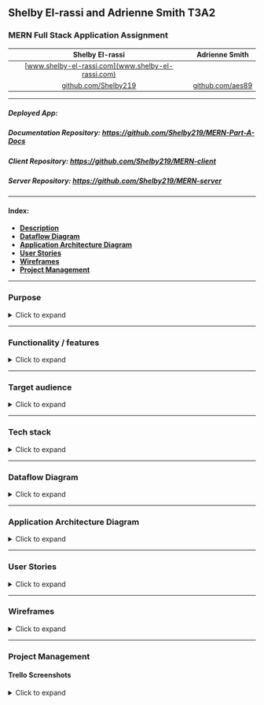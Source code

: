 ## **Shelby El-rassi and Adrienne Smith T3A2**

### MERN Full Stack Application Assignment

|Shelby El-rassi|Adrienne Smith|
|:-------------:|:-------------:|
|[www.shelby-el-rassi.com](www.shelby-el-rassi.com)  |[]() |
|[github.com/Shelby219](www.shelby-el-rassi.com/)  |[github.com/aes89](https://github.com/aes89) |

---

##### Deployed App: 

##### Documentation Repository: https://github.com/Shelby219/MERN-Part-A-Docs

##### Client Repository: https://github.com/Shelby219/MERN-client

##### Server Repository: https://github.com/Shelby219/MERN-server

---
#### Index:
* [**Description**](#Description) 
* [**Dataflow Diagram**](#Dataflow-Diagram) 
* [**Application Architecture Diagram**](#Application-Architecture-Diagram) 
* [**User Stories**](#User-Stories) 
* [**Wireframes**](#Wireframes) 
* [**Project Management**](#Project-Management) 

---
### Purpose

<details>
<summary>Click to expand</summary>

</details>

---
### Functionality / features
<details>
<summary>Click to expand</summary>

#### MVP Features
* User accounts
    * Signup
    * Login
    * Logout
    * Edit details
    * Delete account.
* User dashboard
    * Default Pantry Staples List which can also be add or deleted. (like salt, pepper, olive oil, vinegar)  
    * View grocery list by category.
    * Recipe interaction (saved, liked, reviewed).
* Main Application
    * Grocery input, add and delete. Implement predictive search.
    * Implement alternate ingredient middleware matching eg. Cilantro = coriander if API does not have in place. 
    * Recipe search button on main interface.
    * Return recipes in sorted categories (breakfast, lunch, dinner).
    * Filter feature used for diet filter, prep time . 
    * Save recipes to favourites.
    * Vote and review on best recipes.
</p>

#### Nice to Have Features
* Search History capture.
* User can add a photo of their cooked dish, public or private collection. 

</details>

---
### Target audience
<details><summary>Click to expand</summary>

</details>

---
### Tech stack
<details><summary>Click to expand</summary>

* Design and Planning
    * Trello
    * Figma
    * xtensio
    * Draw.io
            
* Frontend
    * React
    * HTML CSS
    * Materialize UI
    * Bootstrap
    * HTML
    * SCSS
    * JavaScript

* Backend
    * MongoDB
    * ExpressJS
    * Node JS

* Other
    * Edamam API
    * Heroku
    * Netlify
</details>

---
### Dataflow Diagram
<details><summary>Click to expand</summary>
![Dataflow Diagram](DataflowDiagram.png)
</details>

---
### Application Architecture Diagram
<details><summary>Click to expand</summary>
![Application Architecture Diagram](app-arch-diagram.png)
</details>

---
### User Stories

<details><summary>Click to expand</summary>

#### Personas
![Sarah Persona](persons/sarah.png)
![Wayne Persona](persons/wayne.png)
![Liza Persona](persons/Eliza.png)
![Bez Persona](persons/Bez.png)

#### Version 1
- ##### Overall User
    1.
    2.
    3.
    4.
    5.
    6.
- ##### Sarah 
    1.
    2.
    3.
    4.
    5.
    6.
- ##### Wayne 
    1.
    2.
    3.
    4.
    5.
    6.
- ##### Eliza 
    1.
    2.
    3.
    4.
    5.
    6.
- ##### Bez 
    1.
    2.
    3.
    4.
    5.
    6.

#### Version 2

#### Version 3
</details>

---
### Wireframes

<details><summary>Click to expand</summary>

#### Mobile
![Mobile Wireframe 1](screenshots/Mobile1.png)
#### Tablet
![Tablet Wireframe 1](screenshots/Tablet1.png)
#### Desktop
![Desktop Wireframe 1](screenshots/Desktop1.png)

</details>

---
### Project Management
#### Trello Screenshots

<details><summary>Click to expand</summary>

![Trello Screen Shot 1](screenshots/trello1.png)

</details>